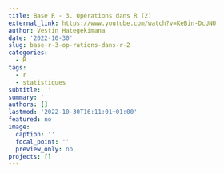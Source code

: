 ```yaml
---
title: Base R - 3. Opérations dans R (2)
external_link: https://www.youtube.com/watch?v=KeBin-DcUNU
author: Vestin Hategekimana
date: '2022-10-30'
slug: base-r-3-op-rations-dans-r-2
categories:
  - R
tags:
  - r
  - statistiques
subtitle: ''
summary: ''
authors: []
lastmod: '2022-10-30T16:11:01+01:00'
featured: no
image:
  caption: ''
  focal_point: ''
  preview_only: no
projects: []
---
```

